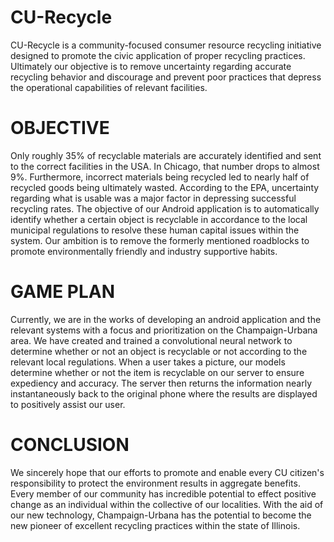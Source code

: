# CU-Recycle
CU-Recycle is a community-focused consumer resource recycling initiative designed to promote the civic application of proper recycling practices. Ultimately our objective is to remove uncertainty regarding accurate recycling behavior and discourage and prevent poor practices that depress the operational capabilities of relevant facilities.

# OBJECTIVE
Only roughly 35% of recyclable materials are accurately identified and sent to the correct facilities in the USA. In Chicago, that number drops to almost 9%. Furthermore, incorrect materials being recycled led to nearly half of recycled goods being ultimately wasted. According to the EPA, uncertainty regarding what is usable was a major factor in depressing successful recycling rates. The objective of our Android application is to automatically identify whether a certain object is recyclable in accordance to the local municipal regulations to resolve these human capital issues within the system. Our ambition is to remove the formerly mentioned roadblocks to promote environmentally friendly and industry supportive habits.

# GAME PLAN
Currently, we are in the works of developing an android application and the relevant systems with a focus and prioritization on the Champaign-Urbana area. We have created and trained a convolutional neural network to determine whether or not an object is recyclable or not according to the relevant local regulations. When a user takes a picture, our models determine whether or not the item is recyclable on our server to ensure expediency and accuracy. The server then returns the information nearly instantaneously back to the original phone where the results are displayed to positively assist our user. 

# CONCLUSION
We sincerely hope that our efforts to promote and enable every CU citizen's responsibility to protect the environment results in aggregate benefits. Every member of our community has incredible potential to effect positive change as an individual within the collective of our localities. With the aid of our new technology, Champaign-Urbana has the potential to become the new pioneer of excellent recycling practices within the state of Illinois.

